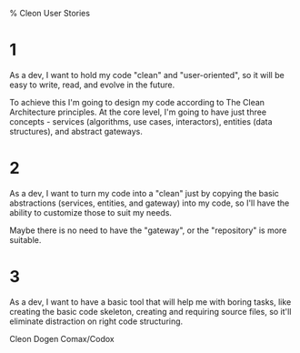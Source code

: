 % Cleon User Stories

# 1

As a dev, I want to hold my code "clean" and "user-oriented", so it will be easy to write, read, and evolve in the future.

To achieve this I'm going to design my code according to The Clean Architecture principles. At the core level, I'm going to have just three concepts - services (algorithms, use cases, interactors), entities (data structures), and abstract gateways.

# 2

As a dev, I want to turn my code into a "clean" just by copying the basic abstractions (services, entities, and gateway) into my code, so I'll have the ability to customize those to suit my needs.

Maybe there is no need to have the "gateway", or the "repository" is more suitable.

# 3

As a dev, I want to have a basic tool that will help me with boring tasks, like creating the basic code skeleton, creating and requiring source files, so it'll eliminate distraction on right code structuring.

Cleon
Dogen
Comax/Codox
